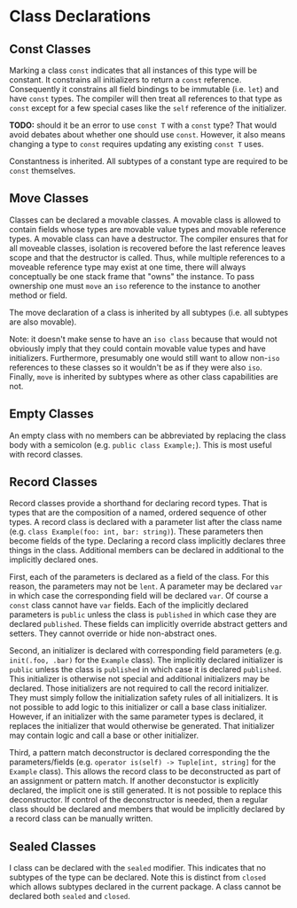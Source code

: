 # Class Declarations

## Const Classes

Marking a class `const` indicates that all instances of this type will be constant. It constrains
all initializers to return a `const` reference. Consequently it constrains all field bindings to be
immutable (i.e. `let`) and have `const` types. The compiler will then treat all references
to that type as `const` except for a few special cases like the `self` reference of the initializer.

**TODO:** should it be an error to use `const T` with a `const` type? That would avoid debates about
whether one should use `const`. However, it also means changing a type to `const` requires updating
any existing `const T` uses.

Constantness is inherited. All subtypes of a constant type are required to be `const` themselves.

## Move Classes

Classes can be declared a movable classes. A movable class is allowed to contain fields whose types
are movable value types and movable reference types. A movable class can have a destructor. The
compiler ensures that for all moveable classes, isolation is recovered before the last reference
leaves scope and that the destructor is called. Thus, while multiple references to a moveable
reference type may exist at one time, there will always conceptually be one stack frame that "owns"
the instance. To pass ownership one must `move` an `iso` reference to the instance to another method
or field.

The move declaration of a class is inherited by all subtypes (i.e. all subtypes are also movable).

Note: it doesn't make sense to have an `iso class` because that would not obviously imply that they
could contain movable value types and have initializers. Furthermore, presumably one would still
want to allow non-`iso` references to these classes so it wouldn't be as if they were also `iso`.
Finally, `move` is inherited by subtypes where as other class capabilities are not.

## Empty Classes

An empty class with no members can be abbreviated by replacing the class body with a semicolon (e.g.
`public class Example;`). This is most useful with record classes.

## Record Classes

Record classes provide a shorthand for declaring record types. That is types that are the
composition of a named, ordered sequence of other types. A record class is declared with a parameter
list after the class name (e.g. `class Example(foo: int, bar: string)`). These parameters then
become fields of the type. Declaring a record class implicitly declares three things in the class.
Additional members can be declared in additional to the implicitly declared ones.

First, each of the parameters is declared as a field of the class. For this reason, the parameters
may not be `lent`. A parameter may be declared `var` in which case the corresponding field will be
declared `var`. Of course a `const` class cannot have `var` fields. Each of the implicitly declared
parameters is `public` unless the class is `published` in which case they are declared `published`.
These fields can implicitly override abstract getters and setters. They cannot override or hide
non-abstract ones.

Second, an initializer is declared with corresponding field parameters (e.g. `init(.foo, .bar)` for
the `Example` class). The implicitly declared initializer is `public` unless the class is
`published` in which case it is declared `published`. This initializer is otherwise not special and
additional initializers may be declared. Those initializers are not required to call the record
initializer. They must simply follow the initialization safety rules of all initializers. It is not
possible to add logic to this initializer or call a base class initializer. However, if an
initializer with the same parameter types is declared, it replaces the initializer that would
otherwise be generated. That initializer may contain logic and call a base or other initializer.

Third, a pattern match deconstructor is declared corresponding the the parameters/fields (e.g.
`operator is(self) -> Tuple[int, string]` for the `Example` class). This allows the record class to
be deconstructed as part of an assignment or pattern match. If another deconstuctor is explicitly
declared, the implicit one is still generated. It is not possible to replace this deconstructor. If
control of the deconstructor is needed, then a regular class should be declared and members that
would be implicitly declared by a record class can be manually written.

## Sealed Classes

I class can be declared with the `sealed` modifier. This indicates that no subtypes of the type can
be declared. Note this is distinct from `closed` which allows subtypes declared in the current
package. A class cannot be declared both `sealed` and `closed`.
